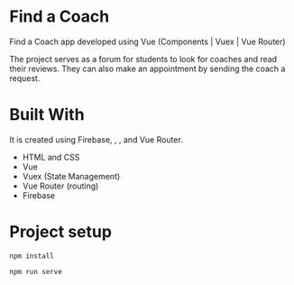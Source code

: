 # Find a Coach
Find a Coach app developed using Vue (Components | Vuex | Vue Router) 

The project serves as a forum for students to look for coaches and read their reviews. They can also make an appointment by sending the coach a request.

# Built With
It is created using Firebase, , , and Vue Router.
- HTML and CSS
- Vue
- Vuex (State Management)
- Vue Router (routing)
- Firebase

# Project setup
```
npm install
```
```
npm run serve
```
